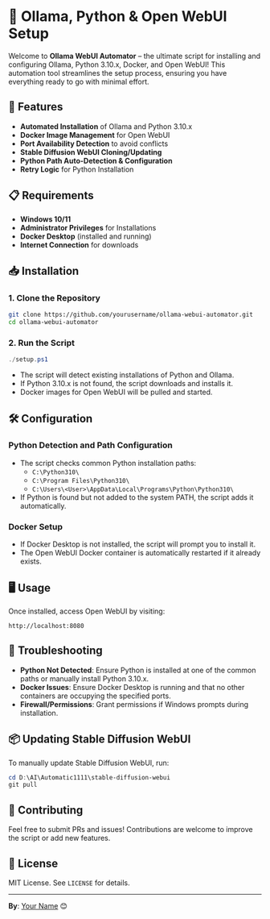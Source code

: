 
# 🚀 Ollama, Python & Open WebUI Setup

Welcome to **Ollama WebUI Automator** – the ultimate script for installing and configuring Ollama, Python 3.10.x, Docker, and Open WebUI! This automation tool streamlines the setup process, ensuring you have everything ready to go with minimal effort.

## 🔧 Features
- **Automated Installation** of Ollama and Python 3.10.x
- **Docker Image Management** for Open WebUI
- **Port Availability Detection** to avoid conflicts
- **Stable Diffusion WebUI Cloning/Updating**
- **Python Path Auto-Detection & Configuration**
- **Retry Logic** for Python Installation

## 📋 Requirements
- **Windows 10/11**
- **Administrator Privileges** for Installations
- **Docker Desktop** (installed and running)
- **Internet Connection** for downloads

## 📥 Installation
### 1. Clone the Repository
```bash
git clone https://github.com/yourusername/ollama-webui-automator.git
cd ollama-webui-automator
```

### 2. Run the Script
```powershell
./setup.ps1
```
- The script will detect existing installations of Python and Ollama.
- If Python 3.10.x is not found, the script downloads and installs it.
- Docker images for Open WebUI will be pulled and started.

## 🛠️ Configuration
### Python Detection and Path Configuration
- The script checks common Python installation paths:
  - `C:\Python310\`
  - `C:\Program Files\Python310\`
  - `C:\Users\<User>\AppData\Local\Programs\Python\Python310\`
- If Python is found but not added to the system PATH, the script adds it automatically.

### Docker Setup
- If Docker Desktop is not installed, the script will prompt you to install it.
- The Open WebUI Docker container is automatically restarted if it already exists.

## 🖥️ Usage
Once installed, access Open WebUI by visiting:
```
http://localhost:8080
```

## 🧩 Troubleshooting
- **Python Not Detected**: Ensure Python is installed at one of the common paths or manually install Python 3.10.x.
- **Docker Issues**: Ensure Docker Desktop is running and that no other containers are occupying the specified ports.
- **Firewall/Permissions**: Grant permissions if Windows prompts during installation.

## 📦 Updating Stable Diffusion WebUI
To manually update Stable Diffusion WebUI, run:
```powershell
cd D:\AI\Automatic1111\stable-diffusion-webui
git pull
```

## 🎯 Contributing
Feel free to submit PRs and issues! Contributions are welcome to improve the script or add new features.

## 📄 License
MIT License. See `LICENSE` for details.

---

**By**: [Your Name](https://github.com/yourusername) 😊

